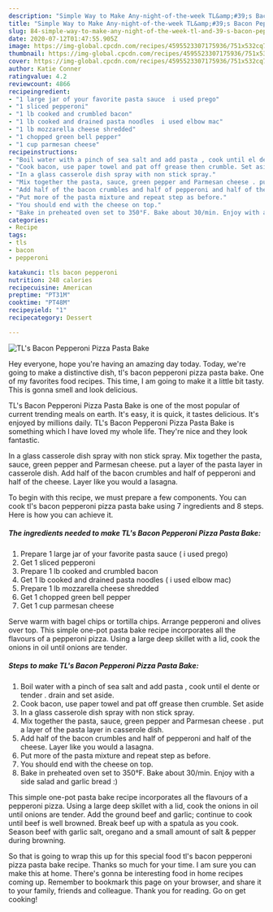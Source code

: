 ```yaml
---
description: "Simple Way to Make Any-night-of-the-week TL&amp;#39;s Bacon Pepperoni Pizza Pasta Bake"
title: "Simple Way to Make Any-night-of-the-week TL&amp;#39;s Bacon Pepperoni Pizza Pasta Bake"
slug: 84-simple-way-to-make-any-night-of-the-week-tl-and-39-s-bacon-pepperoni-pizza-pasta-bake
date: 2020-07-12T01:47:55.905Z
image: https://img-global.cpcdn.com/recipes/4595523307175936/751x532cq70/tls-bacon-pepperoni-pizza-pasta-bake-recipe-main-photo.jpg
thumbnail: https://img-global.cpcdn.com/recipes/4595523307175936/751x532cq70/tls-bacon-pepperoni-pizza-pasta-bake-recipe-main-photo.jpg
cover: https://img-global.cpcdn.com/recipes/4595523307175936/751x532cq70/tls-bacon-pepperoni-pizza-pasta-bake-recipe-main-photo.jpg
author: Katie Conner
ratingvalue: 4.2
reviewcount: 4866
recipeingredient:
- "1 large jar of your favorite pasta sauce  i used prego"
- "1 sliced pepperoni"
- "1 lb cooked and crumbled bacon"
- "1 lb cooked and drained pasta noodles  i used elbow mac"
- "1 lb mozzarella cheese shredded"
- "1 chopped green bell pepper"
- "1 cup parmesan cheese"
recipeinstructions:
- "Boil water with a pinch of sea salt and add pasta , cook until el dente or tender . drain and set aside."
- "Cook bacon, use paper towel and pat off grease then crumble. Set aside"
- "In a glass casserole dish spray with non stick spray."
- "Mix together the pasta, sauce, green pepper and Parmesan cheese . put a layer of the pasta layer in casserole dish."
- "Add half of the bacon crumbles and half of pepperoni and half of the cheese. Layer like you would a lasagna."
- "Put more of the pasta mixture and repeat step as before."
- "You should end with the cheese on top."
- "Bake in preheated oven set to 350°F. Bake about 30/min. Enjoy with a side salad and garlic bread :)"
categories:
- Recipe
tags:
- tls
- bacon
- pepperoni

katakunci: tls bacon pepperoni 
nutrition: 248 calories
recipecuisine: American
preptime: "PT31M"
cooktime: "PT48M"
recipeyield: "1"
recipecategory: Dessert

---
```



![TL&#39;s Bacon Pepperoni Pizza Pasta Bake](https://img-global.cpcdn.com/recipes/4595523307175936/751x532cq70/tls-bacon-pepperoni-pizza-pasta-bake-recipe-main-photo.jpg)

Hey everyone, hope you're having an amazing day today. Today, we're going to make a distinctive dish, tl&#39;s bacon pepperoni pizza pasta bake. One of my favorites food recipes. This time, I am going to make it a little bit tasty. This is gonna smell and look delicious.

TL&#39;s Bacon Pepperoni Pizza Pasta Bake is one of the most popular of current trending meals on earth. It's easy, it is quick, it tastes delicious. It's enjoyed by millions daily. TL&#39;s Bacon Pepperoni Pizza Pasta Bake is something which I have loved my whole life. They're nice and they look fantastic.

In a glass casserole dish spray with non stick spray. Mix together the pasta, sauce, green pepper and Parmesan cheese. put a layer of the pasta layer in casserole dish. Add half of the bacon crumbles and half of pepperoni and half of the cheese. Layer like you would a lasagna.


To begin with this recipe, we must prepare a few components. You can cook tl&#39;s bacon pepperoni pizza pasta bake using 7 ingredients and 8 steps. Here is how you can achieve it.

<!--inarticleads1-->

##### The ingredients needed to make TL&#39;s Bacon Pepperoni Pizza Pasta Bake:

1. Prepare 1 large jar of your favorite pasta sauce ( i used prego)
1. Get 1 sliced pepperoni
1. Prepare 1 lb cooked and crumbled bacon
1. Get 1 lb cooked and drained pasta noodles ( i used elbow mac)
1. Prepare 1 lb mozzarella cheese shredded
1. Get 1 chopped green bell pepper
1. Get 1 cup parmesan cheese


Serve warm with bagel chips or tortilla chips. Arrange pepperoni and olives over top. This simple one-pot pasta bake recipe incorporates all the flavours of a pepperoni pizza. Using a large deep skillet with a lid, cook the onions in oil until onions are tender. 

<!--inarticleads2-->

##### Steps to make TL&#39;s Bacon Pepperoni Pizza Pasta Bake:

1. Boil water with a pinch of sea salt and add pasta , cook until el dente or tender . drain and set aside.
1. Cook bacon, use paper towel and pat off grease then crumble. Set aside
1. In a glass casserole dish spray with non stick spray.
1. Mix together the pasta, sauce, green pepper and Parmesan cheese . put a layer of the pasta layer in casserole dish.
1. Add half of the bacon crumbles and half of pepperoni and half of the cheese. Layer like you would a lasagna.
1. Put more of the pasta mixture and repeat step as before.
1. You should end with the cheese on top.
1. Bake in preheated oven set to 350°F. Bake about 30/min. Enjoy with a side salad and garlic bread :)


This simple one-pot pasta bake recipe incorporates all the flavours of a pepperoni pizza. Using a large deep skillet with a lid, cook the onions in oil until onions are tender. Add the ground beef and garlic; continue to cook until beef is well browned. Break beef up with a spatula as you cook. Season beef with garlic salt, oregano and a small amount of salt &amp; pepper during browning. 

So that is going to wrap this up for this special food tl&#39;s bacon pepperoni pizza pasta bake recipe. Thanks so much for your time. I am sure you can make this at home. There's gonna be interesting food in home recipes coming up. Remember to bookmark this page on your browser, and share it to your family, friends and colleague. Thank you for reading. Go on get cooking!
